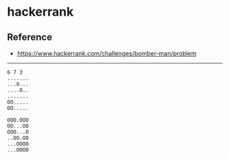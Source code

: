 # hackerrank
## Reference
* https://www.hackerrank.com/challenges/bomber-man/problem

***
```Sample Input
6 7 3
.......
...O...
....O..
.......
OO.....
OO.....
```

```Sample Output
OOO.OOO
OO...OO
OOO...O
..OO.OO
...OOOO
...OOOO
```